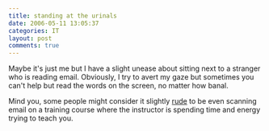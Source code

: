 ```yaml
---
title: standing at the urinals
date: 2006-05-11 13:05:37
categories: IT
layout: post
comments: true
---
```

Maybe it's just me but I have a slight unease about sitting next to a
stranger who is reading email. Obviously, I try to avert my gaze but
sometimes you can't help but read the words on the screen, no matter how
banal.

Mind you, some people might consider it slightly
[rude](http://dizwell.com/main/component/option,com_jd-wp/Itemid,109/p,136/)
to be even scanning email on a training course where the instructor is
spending time and energy trying to teach you.
